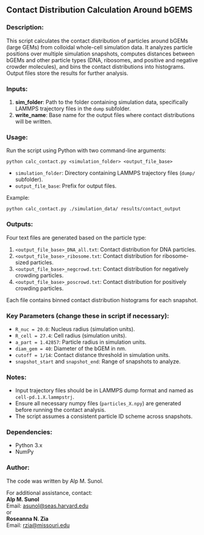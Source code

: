## Contact Distribution Calculation Around bGEMS

### Description:
This script calculates the contact distribution of particles around bGEMs (large GEMs) from colloidal whole-cell simulation data. It analyzes particle positions over multiple simulation snapshots, computes distances between bGEMs and other particle types (DNA, ribosomes, and positive and negative crowder molecules), and bins the contact distributions into histograms. Output files store the results for further analysis.

### Inputs:
1. **sim_folder**: Path to the folder containing simulation data, specifically LAMMPS trajectory files in the `dump` subfolder.
2. **write_name**: Base name for the output files where contact distributions will be written.

### Usage:
Run the script using Python with two command-line arguments:

```
python calc_contact.py <simulation_folder> <output_file_base>
```

- `simulation_folder`: Directory containing LAMMPS trajectory files (`dump/` subfolder).
- `output_file_base`: Prefix for output files.

Example:
```
python calc_contact.py ./simulation_data/ results/contact_output
```

### Outputs:
Four text files are generated based on the particle type:
1. `<output_file_base>_DNA_all.txt`: Contact distribution for DNA particles.
2. `<output_file_base>_ribosome.txt`: Contact distribution for ribosome-sized particles.
3. `<output_file_base>_negcrowd.txt`: Contact distribution for negatively crowding particles.
4. `<output_file_base>_poscrowd.txt`: Contact distribution for positively crowding particles.

Each file contains binned contact distribution histograms for each snapshot.

### Key Parameters (change these in script if necessary):
- `R_nuc = 20.0`: Nucleus radius (simulation units).
- `R_cell = 27.4`: Cell radius (simulation units).
- `a_part = 1.42857`: Particle radius in simulation units.
- `diam_gem = 40`: Diameter of the bGEM in nm.
- `cutoff = 1/14`: Contact distance threshold in simulation units.
- `snapshot_start` and `snapshot_end`: Range of snapshots to analyze.

### Notes:
- Input trajectory files should be in LAMMPS dump format and named as `cell-pd.1.X.lammpstrj`.
- Ensure all necessary numpy files (`particles_X.npy`) are generated before running the contact analysis.
- The script assumes a consistent particle ID scheme across snapshots.

### Dependencies:
- Python 3.x
- NumPy

### Author:
The code was written by Alp M. Sunol.

For additional assistance, contact:  
**Alp M. Sunol**  
Email: asunol@seas.harvard.edu  
or\
**Roseanna N. Zia**\
Email: rzia@missouri.edu
